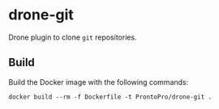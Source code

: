 # drone-git

Drone plugin to clone `git` repositories.

## Build

Build the Docker image with the following commands:

```
docker build --rm -f Dockerfile -t ProntoPro/drone-git .
```
